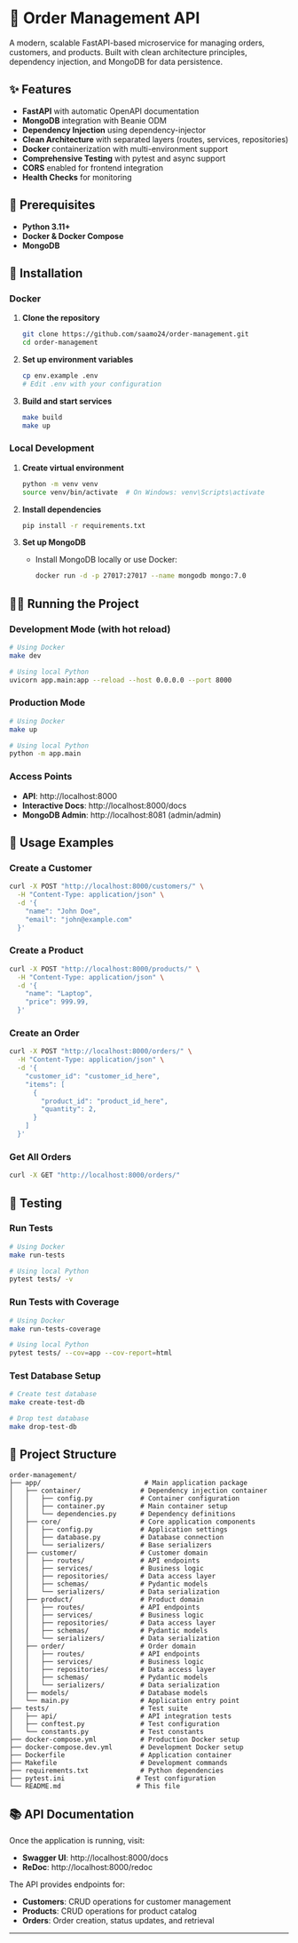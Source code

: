 # 🛒 Order Management API

A modern, scalable FastAPI-based microservice for managing orders, customers, and products. Built with clean architecture principles, dependency injection, and MongoDB for data persistence.

## ✨ Features

- **FastAPI** with automatic OpenAPI documentation
- **MongoDB** integration with Beanie ODM
- **Dependency Injection** using dependency-injector
- **Clean Architecture** with separated layers (routes, services, repositories)
- **Docker** containerization with multi-environment support
- **Comprehensive Testing** with pytest and async support
- **CORS** enabled for frontend integration
- **Health Checks** for monitoring

## 🔧 Prerequisites

- **Python 3.11+**
- **Docker & Docker Compose**
- **MongoDB**

## 🚀 Installation

### Docker

1. **Clone the repository**
   ```bash
   git clone https://github.com/saamo24/order-management.git
   cd order-management
   ```

2. **Set up environment variables**
   ```bash
   cp env.example .env
   # Edit .env with your configuration
   ```

3. **Build and start services**
   ```bash
   make build
   make up
   ```

### Local Development

1. **Create virtual environment**
   ```bash
   python -m venv venv
   source venv/bin/activate  # On Windows: venv\Scripts\activate
   ```

2. **Install dependencies**
   ```bash
   pip install -r requirements.txt
   ```

3. **Set up MongoDB**
   - Install MongoDB locally or use Docker:
     ```bash
     docker run -d -p 27017:27017 --name mongodb mongo:7.0
     ```

## 🏃‍♂️ Running the Project

### Development Mode (with hot reload)

```bash
# Using Docker
make dev

# Using local Python
uvicorn app.main:app --reload --host 0.0.0.0 --port 8000
```

### Production Mode

```bash
# Using Docker
make up

# Using local Python
python -m app.main
```

### Access Points

- **API**: http://localhost:8000
- **Interactive Docs**: http://localhost:8000/docs
- **MongoDB Admin**: http://localhost:8081 (admin/admin)

## 📖 Usage Examples

### Create a Customer

```bash
curl -X POST "http://localhost:8000/customers/" \
  -H "Content-Type: application/json" \
  -d '{
    "name": "John Doe",
    "email": "john@example.com"
  }'
```

### Create a Product

```bash
curl -X POST "http://localhost:8000/products/" \
  -H "Content-Type: application/json" \
  -d '{
    "name": "Laptop",
    "price": 999.99,
  }'
```

### Create an Order

```bash
curl -X POST "http://localhost:8000/orders/" \
  -H "Content-Type: application/json" \
  -d '{
    "customer_id": "customer_id_here",
    "items": [
      {
        "product_id": "product_id_here",
        "quantity": 2,
      }
    ]
  }'
```

### Get All Orders

```bash
curl -X GET "http://localhost:8000/orders/"
```

## 🧪 Testing

### Run Tests

```bash
# Using Docker
make run-tests

# Using local Python
pytest tests/ -v
```

### Run Tests with Coverage

```bash
# Using Docker
make run-tests-coverage

# Using local Python
pytest tests/ --cov=app --cov-report=html
```

### Test Database Setup

```bash
# Create test database
make create-test-db

# Drop test database
make drop-test-db
```

## 📁 Project Structure

```
order-management/
├── app/                          # Main application package
│   ├── container/               # Dependency injection container
│   │   ├── config.py            # Container configuration
│   │   ├── container.py         # Main container setup
│   │   └── dependencies.py      # Dependency definitions
│   ├── core/                    # Core application components
│   │   ├── config.py            # Application settings
│   │   ├── database.py          # Database connection
│   │   └── serializers/         # Base serializers
│   ├── customer/                # Customer domain
│   │   ├── routes/              # API endpoints
│   │   ├── services/            # Business logic
│   │   ├── repositories/        # Data access layer
│   │   ├── schemas/             # Pydantic models
│   │   └── serializers/         # Data serialization
│   ├── product/                 # Product domain
│   │   ├── routes/              # API endpoints
│   │   ├── services/            # Business logic
│   │   ├── repositories/        # Data access layer
│   │   ├── schemas/             # Pydantic models
│   │   └── serializers/         # Data serialization
│   ├── order/                   # Order domain
│   │   ├── routes/              # API endpoints
│   │   ├── services/            # Business logic
│   │   ├── repositories/        # Data access layer
│   │   ├── schemas/             # Pydantic models
│   │   └── serializers/         # Data serialization
│   ├── models/                  # Database models
│   └── main.py                  # Application entry point
├── tests/                       # Test suite
│   ├── api/                     # API integration tests
│   ├── conftest.py              # Test configuration
│   └── constants.py             # Test constants
├── docker-compose.yml           # Production Docker setup
├── docker-compose.dev.yml       # Development Docker setup
├── Dockerfile                   # Application container
├── Makefile                     # Development commands
├── requirements.txt             # Python dependencies
├── pytest.ini                  # Test configuration
└── README.md                   # This file
```

## 📚 API Documentation

Once the application is running, visit:

- **Swagger UI**: http://localhost:8000/docs
- **ReDoc**: http://localhost:8000/redoc

The API provides endpoints for:

- **Customers**: CRUD operations for customer management
- **Products**: CRUD operations for product catalog
- **Orders**: Order creation, status updates, and retrieval

---